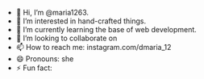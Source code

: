 - 👋 Hi, I’m @maria1263.
- 👀 I’m interested in hand-crafted things.
- 🌱 I’m currently learning the base of web development.
- 💞️ I’m looking to collaborate on 
- 📫 How to reach me: instagram.com/dmaria_12
- 😄 Pronouns: she
- ⚡ Fun fact: 

<!---
maria1263/maria1263 is a ✨ special ✨ repository because its `README.md` (this file) appears on your GitHub profile.
You can click the Preview link to take a look at your changes.
--->

